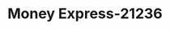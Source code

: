 ---
f_zip-code: 91350
f_state-code: CA
title: Money Express-21236
f_phone: 888-970-2274
f_city-only: Santa Clarita
f_address: 8365 Paradise Vlly Rd Santa Clarita
f_location-unique-id: '21236'
slug: money-express-21236
updated-on: '2024-05-30T13:46:58.046Z'
created-on: '2024-05-30T13:36:59.803Z'
published-on: '2024-05-30T13:54:32.469Z'
f_city-state: cms/city/santa-clarita-ca.md
f_company: cms/company/money-express.md
f_state: cms/state/california.md
layout: '[payday-loan].html'
tags: payday-loan
---